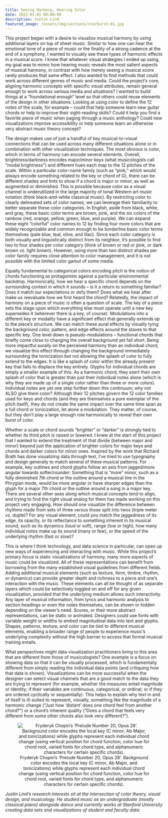 ```yaml
---
title: Seeing Harmony, Hearing Color
date: 2022-01-01 00:00:00
description: Justin Lind
featured_image: /assets/img/sections/starburst-01.jpg
---
```


This project began with a desire to visualize musical harmony by using additional layers on top of sheet music. Similar to how one can hear the emotional tone of a piece of music or the finality of a strong cadence at the end of a symphony, I wanted to visually see these types of harmonic effects in a musical score. I knew that whatever visual strategies I ended up using, my goal was to mimic how hearing music reveals the most salient aspects of musical harmony, in contrast with how merely seeing a musical score rarely produces that same effect. I also wanted to find methods that could work across different genres of music and media. Could the project’s core, aligning harmonic concepts with specific visual attributes, remain general enough to work across various media and situations? I wanted to build things at a “foundational enough” level so that others could reuse elements of the design in other situations. Looking at using color to define the 12 notes of the scale, for example – could that help someone learn new guitar chords or help to improve their sight-reading skills? Could it help you find a favorite piece of music when paging through a music anthology? Could new visualizations improve accessibility or help someone learn an otherwise very abstract music theory concept?

The design makes use of just a handful of key musical-to-visual connections that can be used across many different situations alone or in combination with other visualization techniques. The most obvious is color, which in terms of harmony can encode several elements. Overall, brightness/darkness encodes major/minor keys (what musicologists call “modal brightness”) and different hues each map to the 12 pitches of the scale. Within a particular color-name family (such as “pink,” which would always encode something related to the key or chord of G), there can be different shades and tints to show if a chord is major or minor, as well as augmented or diminished. This is possible because color as a visual channel is underutilized in the large majority of tonal Western art music notation (think black-and-white classical music). By restricting color to clearly delineated sets of color names, we can leverage their familiarity to better separate these color categories. In English, aside from black, white, and gray, these basic color terms are brown, pink, and the six colors of the rainbow (red, orange, yellow, green, blue, and purple). We can expand these eight “colorful” color names to 12 by finding four more colors that are widely recognizable and common enough to be borderline basic color terms themselves (pale blue, teal, olive, and lilac). Since each color category is both visually and linguistically distinct from its neighbor, it’s possible to find two to four shades per color category (think of brown or red or pink, or dark brown vs. light brown). However, using more than two distinct shades per color family requires close attention to color management, and it is not possible with the limited color gamut of some media.

Equally fundamental to categorical colors encoding pitch is the notion of chords functioning as protagonists against a particular environmental backdrop. Harmonically, how we hear a specific chord depends on the surrounding context in which it sounds – is it a return to something familiar? Does it match our expectations or defy them? Does what we hear after make us reevaluate how we first heard the chord? Relatedly, the impact of harmony on a piece of music is often a question of scale. The key of a piece sets the stage upon which everything else must operate until a new key supersedes it (wherever there is a key, of course). Modulations into a different key or modality have a significant effect that generally extends up to the piece’s structure. We can match these aural effects by visually tying the background color, pattern, and edge effects around the staves to that specific key. One level down is pseudo-modulations – functional chords that briefly come close to changing the overall background yet fall short. Being more impactful aurally on the perceived harmony than an individual chord, we visualize this effect through changing the background immediately surrounding the tonicization but not allowing the splash of color to fully extend to the edges. It is like a splash of color within the already present key that fails to displace the key entirely. Glyphs for individual chords are simply a smaller example of this. As a harmonic chord, they exert their own splash of color that is greater than just their individual notes alone (which is why they are made up of a single color rather than three or more colors). Individual notes are yet one step further down this continuum; why not ALSO give them color? Although their 12 pitches govern the 12 color families used for keys and chords (and they are themselves a pure exemplar of the pitch itself), they do not create the same impact over the same time span as a full chord or tonicization, let alone a modulation. They matter, of course, but they don’t play a large enough role harmonically to reveal their own burst of color.

Whether a scale or chord sounds “brighter” or “darker” is strongly tied to whether its third pitch is raised or lowered. I knew at the start of this project that I wanted to extend the treatment of that divide (between major and minor) beyond just the application of brighter colors for major keys and chords and darker colors for minor ones. Inspired by the work that Richard Brath has done visualizing data through text, I’ve tried to use typography and design generally to match several of these musical patterns. For example, key outlines and chord glyphs follow an axis from jagged/more angular towards softer/rounder: Something that is “more” minor, such as a fully diminished 7th chord or the outline around a musical line in the Phrygian mode, would be more angular or have sharper edges than the glyph for a major 7th chord or the outline around a song in a major key. There are several other axes along which musical concepts tend to align, and trying to find the right visual analog for them has made working on this project very engaging. How should one visualize the difference between rhythms made from sets of three versus those split into twos (triple meter vs. duple)? For any visual element, could you match the jaggedness of its edge, its opacity, or its reflectance to something inherent in its musical sound, such as its dynamics (loud or soft), range (low or high), how many individual notes make up its sound (many or few), or the speed of the underlying rhythm (fast or slow)?

This is where I think technology, and data science in particular, can open up new ways of experiencing and interacting with music. While this project’s primary focus is static visualizations of harmony, many more aspects of music could be visualized. All of these representations can benefit from borrowing from the many established visual guidelines from different fields. Adding additional musical elements (such as texture, form, timbre, rhythm, or dynamics) can provide greater depth and richness to a piece and one’s interaction with the music. These elements can all be thought of as separate layers which could be selectively toggled on and off for any given visualization, provided that the underlying medium allows such interactivity. Any layer of musical information, from lyrics and harmonic analysis to section headings or even the notes themselves, can be shown or hidden depending on the viewer’s need. Scores, or their more abstract representations, can be static or animated. Designers could use fonts with variable weight or widths to embed magnitudinal data into text and glyphs. Shapes, patterns, texture, and color can be tied to different musical elements, enabling a broader range of people to experience music’s underlying complexity without the high barrier to access that formal musical training entails.

What perspectives might data visualization practitioners bring to this area that are different from those of musicologists? One example is a focus on showing data so that it can be visually processed, which is fundamentally different from simply reading the individual data points (and critiquing how that data is shown). Visualizations can be more successful when the designer can select visual channels that are a good match to the data they are trying to represent (for example, whether the measures entail magnitude or identity; if their variables are continuous, categorical, or ordinal; or if they are ordered cyclically or sequentially). This helps to explain why text in and of itself is ill-suited to represent, visually, something like the magnitude of a harmonic change (“Just how ‘distant’ does one chord feel from another chord?”) or a chord’s inherent quality (“Does a chord that feels very different from some other chords also look very different?”).

<center>
<figure>
	<img src="../assets/img/posts/lind_image_1Chopin Op28 No20 draft with color legend V6.jpg" alt="Fryderyk Chopin’s ‘Prelude Number 20, Opus 28’. Background color encodes the local key (C minor, Ab Major, and tonicizations) while glyphs represent each individual chord change (using vertical position for chord function, color hue for chord root, varied fonts for chord type, and alphanumeric characters for certain specific chords).">
	<figcaption>Fryderyk Chopin’s ‘Prelude Number 20, Opus 28’. Background color encodes the local key (C minor, Ab Major, and tonicizations) while glyphs represent each individual chord change (using vertical position for chord function, color hue for chord root, varied fonts for chord type, and alphanumeric characters for certain specific chords).</figcaption>
</figure>
</center>

*Justin Lind’s research interests sit at the intersection of color theory, visual design, and musicology. He studied music as an undergraduate (mostly classical piano) alongside dance and currently works at Stanford University creating data sets and visualizations of student and faculty data.*